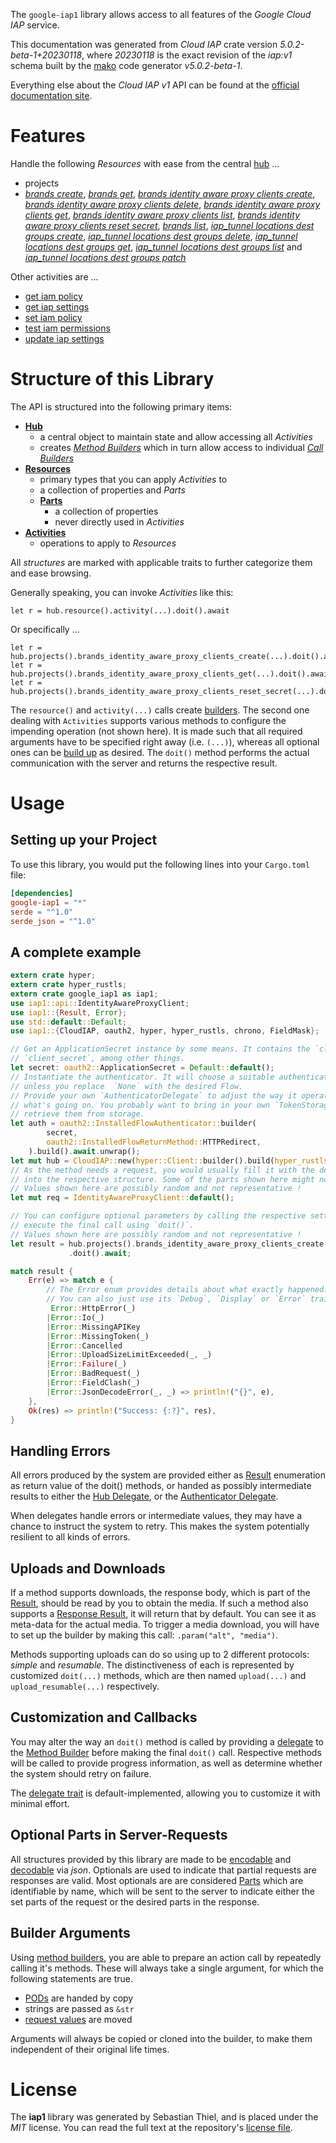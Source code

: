 <!---
DO NOT EDIT !
This file was generated automatically from 'src/generator/templates/api/README.md.mako'
DO NOT EDIT !
-->
The `google-iap1` library allows access to all features of the *Google Cloud IAP* service.

This documentation was generated from *Cloud IAP* crate version *5.0.2-beta-1+20230118*, where *20230118* is the exact revision of the *iap:v1* schema built by the [mako](http://www.makotemplates.org/) code generator *v5.0.2-beta-1*.

Everything else about the *Cloud IAP* *v1* API can be found at the
[official documentation site](https://cloud.google.com/iap).
# Features

Handle the following *Resources* with ease from the central [hub](https://docs.rs/google-iap1/5.0.2-beta-1+20230118/google_iap1/CloudIAP) ... 

* projects
 * [*brands create*](https://docs.rs/google-iap1/5.0.2-beta-1+20230118/google_iap1/api::ProjectBrandCreateCall), [*brands get*](https://docs.rs/google-iap1/5.0.2-beta-1+20230118/google_iap1/api::ProjectBrandGetCall), [*brands identity aware proxy clients create*](https://docs.rs/google-iap1/5.0.2-beta-1+20230118/google_iap1/api::ProjectBrandIdentityAwareProxyClientCreateCall), [*brands identity aware proxy clients delete*](https://docs.rs/google-iap1/5.0.2-beta-1+20230118/google_iap1/api::ProjectBrandIdentityAwareProxyClientDeleteCall), [*brands identity aware proxy clients get*](https://docs.rs/google-iap1/5.0.2-beta-1+20230118/google_iap1/api::ProjectBrandIdentityAwareProxyClientGetCall), [*brands identity aware proxy clients list*](https://docs.rs/google-iap1/5.0.2-beta-1+20230118/google_iap1/api::ProjectBrandIdentityAwareProxyClientListCall), [*brands identity aware proxy clients reset secret*](https://docs.rs/google-iap1/5.0.2-beta-1+20230118/google_iap1/api::ProjectBrandIdentityAwareProxyClientResetSecretCall), [*brands list*](https://docs.rs/google-iap1/5.0.2-beta-1+20230118/google_iap1/api::ProjectBrandListCall), [*iap_tunnel locations dest groups create*](https://docs.rs/google-iap1/5.0.2-beta-1+20230118/google_iap1/api::ProjectIapTunnelLocationDestGroupCreateCall), [*iap_tunnel locations dest groups delete*](https://docs.rs/google-iap1/5.0.2-beta-1+20230118/google_iap1/api::ProjectIapTunnelLocationDestGroupDeleteCall), [*iap_tunnel locations dest groups get*](https://docs.rs/google-iap1/5.0.2-beta-1+20230118/google_iap1/api::ProjectIapTunnelLocationDestGroupGetCall), [*iap_tunnel locations dest groups list*](https://docs.rs/google-iap1/5.0.2-beta-1+20230118/google_iap1/api::ProjectIapTunnelLocationDestGroupListCall) and [*iap_tunnel locations dest groups patch*](https://docs.rs/google-iap1/5.0.2-beta-1+20230118/google_iap1/api::ProjectIapTunnelLocationDestGroupPatchCall)

Other activities are ...

* [get iam policy](https://docs.rs/google-iap1/5.0.2-beta-1+20230118/google_iap1/api::MethodGetIamPolicyCall)
* [get iap settings](https://docs.rs/google-iap1/5.0.2-beta-1+20230118/google_iap1/api::MethodGetIapSettingCall)
* [set iam policy](https://docs.rs/google-iap1/5.0.2-beta-1+20230118/google_iap1/api::MethodSetIamPolicyCall)
* [test iam permissions](https://docs.rs/google-iap1/5.0.2-beta-1+20230118/google_iap1/api::MethodTestIamPermissionCall)
* [update iap settings](https://docs.rs/google-iap1/5.0.2-beta-1+20230118/google_iap1/api::MethodUpdateIapSettingCall)



# Structure of this Library

The API is structured into the following primary items:

* **[Hub](https://docs.rs/google-iap1/5.0.2-beta-1+20230118/google_iap1/CloudIAP)**
    * a central object to maintain state and allow accessing all *Activities*
    * creates [*Method Builders*](https://docs.rs/google-iap1/5.0.2-beta-1+20230118/google_iap1/client::MethodsBuilder) which in turn
      allow access to individual [*Call Builders*](https://docs.rs/google-iap1/5.0.2-beta-1+20230118/google_iap1/client::CallBuilder)
* **[Resources](https://docs.rs/google-iap1/5.0.2-beta-1+20230118/google_iap1/client::Resource)**
    * primary types that you can apply *Activities* to
    * a collection of properties and *Parts*
    * **[Parts](https://docs.rs/google-iap1/5.0.2-beta-1+20230118/google_iap1/client::Part)**
        * a collection of properties
        * never directly used in *Activities*
* **[Activities](https://docs.rs/google-iap1/5.0.2-beta-1+20230118/google_iap1/client::CallBuilder)**
    * operations to apply to *Resources*

All *structures* are marked with applicable traits to further categorize them and ease browsing.

Generally speaking, you can invoke *Activities* like this:

```Rust,ignore
let r = hub.resource().activity(...).doit().await
```

Or specifically ...

```ignore
let r = hub.projects().brands_identity_aware_proxy_clients_create(...).doit().await
let r = hub.projects().brands_identity_aware_proxy_clients_get(...).doit().await
let r = hub.projects().brands_identity_aware_proxy_clients_reset_secret(...).doit().await
```

The `resource()` and `activity(...)` calls create [builders][builder-pattern]. The second one dealing with `Activities` 
supports various methods to configure the impending operation (not shown here). It is made such that all required arguments have to be 
specified right away (i.e. `(...)`), whereas all optional ones can be [build up][builder-pattern] as desired.
The `doit()` method performs the actual communication with the server and returns the respective result.

# Usage

## Setting up your Project

To use this library, you would put the following lines into your `Cargo.toml` file:

```toml
[dependencies]
google-iap1 = "*"
serde = "^1.0"
serde_json = "^1.0"
```

## A complete example

```Rust
extern crate hyper;
extern crate hyper_rustls;
extern crate google_iap1 as iap1;
use iap1::api::IdentityAwareProxyClient;
use iap1::{Result, Error};
use std::default::Default;
use iap1::{CloudIAP, oauth2, hyper, hyper_rustls, chrono, FieldMask};

// Get an ApplicationSecret instance by some means. It contains the `client_id` and 
// `client_secret`, among other things.
let secret: oauth2::ApplicationSecret = Default::default();
// Instantiate the authenticator. It will choose a suitable authentication flow for you, 
// unless you replace  `None` with the desired Flow.
// Provide your own `AuthenticatorDelegate` to adjust the way it operates and get feedback about 
// what's going on. You probably want to bring in your own `TokenStorage` to persist tokens and
// retrieve them from storage.
let auth = oauth2::InstalledFlowAuthenticator::builder(
        secret,
        oauth2::InstalledFlowReturnMethod::HTTPRedirect,
    ).build().await.unwrap();
let mut hub = CloudIAP::new(hyper::Client::builder().build(hyper_rustls::HttpsConnectorBuilder::new().with_native_roots().https_or_http().enable_http1().enable_http2().build()), auth);
// As the method needs a request, you would usually fill it with the desired information
// into the respective structure. Some of the parts shown here might not be applicable !
// Values shown here are possibly random and not representative !
let mut req = IdentityAwareProxyClient::default();

// You can configure optional parameters by calling the respective setters at will, and
// execute the final call using `doit()`.
// Values shown here are possibly random and not representative !
let result = hub.projects().brands_identity_aware_proxy_clients_create(req, "parent")
             .doit().await;

match result {
    Err(e) => match e {
        // The Error enum provides details about what exactly happened.
        // You can also just use its `Debug`, `Display` or `Error` traits
         Error::HttpError(_)
        |Error::Io(_)
        |Error::MissingAPIKey
        |Error::MissingToken(_)
        |Error::Cancelled
        |Error::UploadSizeLimitExceeded(_, _)
        |Error::Failure(_)
        |Error::BadRequest(_)
        |Error::FieldClash(_)
        |Error::JsonDecodeError(_, _) => println!("{}", e),
    },
    Ok(res) => println!("Success: {:?}", res),
}

```
## Handling Errors

All errors produced by the system are provided either as [Result](https://docs.rs/google-iap1/5.0.2-beta-1+20230118/google_iap1/client::Result) enumeration as return value of
the doit() methods, or handed as possibly intermediate results to either the 
[Hub Delegate](https://docs.rs/google-iap1/5.0.2-beta-1+20230118/google_iap1/client::Delegate), or the [Authenticator Delegate](https://docs.rs/yup-oauth2/*/yup_oauth2/trait.AuthenticatorDelegate.html).

When delegates handle errors or intermediate values, they may have a chance to instruct the system to retry. This 
makes the system potentially resilient to all kinds of errors.

## Uploads and Downloads
If a method supports downloads, the response body, which is part of the [Result](https://docs.rs/google-iap1/5.0.2-beta-1+20230118/google_iap1/client::Result), should be
read by you to obtain the media.
If such a method also supports a [Response Result](https://docs.rs/google-iap1/5.0.2-beta-1+20230118/google_iap1/client::ResponseResult), it will return that by default.
You can see it as meta-data for the actual media. To trigger a media download, you will have to set up the builder by making
this call: `.param("alt", "media")`.

Methods supporting uploads can do so using up to 2 different protocols: 
*simple* and *resumable*. The distinctiveness of each is represented by customized 
`doit(...)` methods, which are then named `upload(...)` and `upload_resumable(...)` respectively.

## Customization and Callbacks

You may alter the way an `doit()` method is called by providing a [delegate](https://docs.rs/google-iap1/5.0.2-beta-1+20230118/google_iap1/client::Delegate) to the 
[Method Builder](https://docs.rs/google-iap1/5.0.2-beta-1+20230118/google_iap1/client::CallBuilder) before making the final `doit()` call. 
Respective methods will be called to provide progress information, as well as determine whether the system should 
retry on failure.

The [delegate trait](https://docs.rs/google-iap1/5.0.2-beta-1+20230118/google_iap1/client::Delegate) is default-implemented, allowing you to customize it with minimal effort.

## Optional Parts in Server-Requests

All structures provided by this library are made to be [encodable](https://docs.rs/google-iap1/5.0.2-beta-1+20230118/google_iap1/client::RequestValue) and 
[decodable](https://docs.rs/google-iap1/5.0.2-beta-1+20230118/google_iap1/client::ResponseResult) via *json*. Optionals are used to indicate that partial requests are responses 
are valid.
Most optionals are are considered [Parts](https://docs.rs/google-iap1/5.0.2-beta-1+20230118/google_iap1/client::Part) which are identifiable by name, which will be sent to 
the server to indicate either the set parts of the request or the desired parts in the response.

## Builder Arguments

Using [method builders](https://docs.rs/google-iap1/5.0.2-beta-1+20230118/google_iap1/client::CallBuilder), you are able to prepare an action call by repeatedly calling it's methods.
These will always take a single argument, for which the following statements are true.

* [PODs][wiki-pod] are handed by copy
* strings are passed as `&str`
* [request values](https://docs.rs/google-iap1/5.0.2-beta-1+20230118/google_iap1/client::RequestValue) are moved

Arguments will always be copied or cloned into the builder, to make them independent of their original life times.

[wiki-pod]: http://en.wikipedia.org/wiki/Plain_old_data_structure
[builder-pattern]: http://en.wikipedia.org/wiki/Builder_pattern
[google-go-api]: https://github.com/google/google-api-go-client

# License
The **iap1** library was generated by Sebastian Thiel, and is placed 
under the *MIT* license.
You can read the full text at the repository's [license file][repo-license].

[repo-license]: https://github.com/Byron/google-apis-rsblob/main/LICENSE.md

